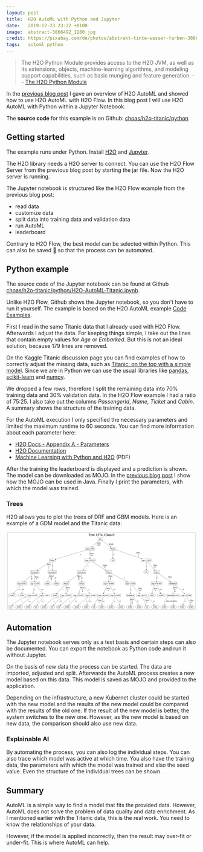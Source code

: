 ```yaml
---
layout: post
title:  H2O AutoML with Python and Jupyter
date:   2019-12-23 23:22 +0100
image:  abstract-3866492_1280.jpg
credit: https://pixabay.com/de/photos/abstrakt-tinte-wasser-farben-3866492/
tags:   automl python
---
```


> The H2O Python Module provides access to the H2O JVM, as well as its extensions, objects, machine-learning algorithms, and modeling support capabilities, such as basic munging and feature generation. -- [The H2O Python Module](http://docs.h2o.ai/h2o/latest-stable/h2o-py/docs/intro.html)

In the [previous blog post](/2019/12/22/h2o-ai-automl-model-in-java/) I gave an overview of H2O AutoML and showed how to use H2O AutoML with H2O Flow. In this blog post I will use H2O AutoML with Python within a Jupyter Notebook.

The __source code__ for this example is on Github: [choas/h2o-titanic/python](https://github.com/choas/h2o-titanic/tree/master/python)

## Getting started

The example runs under Python. Install [H2O](https://pypi.org/project/h2o/) and [Jupyter](https://pypi.org/project/jupyter/).

The H2O library needs a H2O server to connect. You can use the H2O Flow Server from the previous blog post by starting the jar file. Now the H2O server is running.

The Jupyter notebook is structured like the H2O Flow example from the previous blog post:

- read data
- customize data
- split data into training data and validation data
- run AutoML
- leaderboard

Contrary to H2O Flow, the best model can be selected within Python. This can also be saved 💾 so that the process can be automated.

## Python example

The source code of the Jupyter notebook can be found at Github [choas/h2o-titanic/python/H2O-AutoML-Titanic.ipynb](https://github.com/choas/h2o-titanic/blob/master/python/H2O-AutoML-Titanic.ipynb).

Unlike H2O Flow, Github shows the Jupyter notebook, so you don't have to run it yourself. The example is based on the H2O AutoML example [Code Examples](http://docs.h2o.ai/h2o/latest-stable/h2o-docs/automl.html#code-examples).

First I read in the same Titanic data that I already used with H2O Flow. Afterwards I adjust the data. For keeping things simple, I take out the lines that contain empty values for _Age_ or _Embarked_. But this is not an ideal solution, because 179 lines are removed.

On the Kaggle Titanic discussion page you can find examples of how to correctly adjust the missing data, such as [Titanic: on the top with a simple model](https://www.kaggle.com/goldens/titanic-on-the-top-with-a-simple-model).
Since we are in Python we can use the usual libraries like [pandas](https://pandas.pydata.org/), [scikit-learn](https://scikit-learn.org/) and [numpy](https://numpy.org/).

We dropped a few rows, therefore I split the remaining data into 70% training data and 30% validation data. In the H2O Flow example I had a ratio of 75:25. I also take out the columns _PassengerId_, _Name_, _Ticket_ and _Cabin_. A summary shows the structure of the training data.

For the AutoML execution I only specified the necessary parameters and limited the maximum runtime to 60 seconds. You can find more information about each parameter here:

- [H2O Docs - Appendix A - Parameters](http://docs.h2o.ai/h2o/latest-stable/h2o-docs/parameters.html)
- [H2O Documentation](http://docs.h2o.ai/h2o/latest-stable/h2o-py/docs/index.html)
- [Machine Learning with Python and H2O](http://docs.h2o.ai/h2o/latest-stable/h2o-docs/booklets/PythonBooklet.pdf) (PDF)

After the training the leaderboard is displayed and a prediction is shown. The model can be downloaded as MOJO. In the [previous blog post](/2019/12/22/h2o-ai-automl-model-in-java/) I show how the MOJO can be used in Java. Finally I print the parameters, with which the model was trained.

### Trees

H2O allows you to plot the trees of DRF and GBM models. Here is an example of a GDM model and the Titanic data:

![GDM Model - Tree 1574](/images/GBM_grid__1_AutoML_20191230_121939_model_203.1574.png)

## Automation

The Jupyter notebook serves only as a test basis and certain steps can also be documented. You can export the notebook as Python code and run it without Jupyter.

On the basis of new data the process can be started. The data are imported, adjusted and split. Afterwards the AutoML process creates a new model based on this data. This model is saved as MOJO and provided to the application.

Depending on the infrastructure, a new Kubernet cluster could be started with the new model and the results of the new model could be compared with the results of the old one. If the result of the new model is better, the system switches to the new one. However, as the new model is based on new data, the comparison should also use new data.

### Explainable AI

By automating the process, you can also log the individual steps. You can also trace which model was active at which time. You also have the training data, the parameters with which the model was trained and also the seed value. Even the structure of the individual trees can be shown.

## Summary

AutoML is a simple way to find a model that fits the provided data. However, AutoML does not solve the problem of data quality and data enrichment. As I mentioned earlier with the Titanic data, this is the real work. You need to know the relationships of your data.

However, if the model is applied incorrectly, then the result may over-fit or under-fit. This is where AutoML can help.
